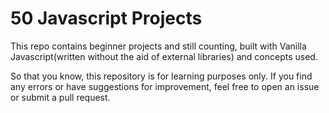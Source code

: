 # 50 Javascript Projects 

This repo contains beginner projects and still counting, built with Vanilla Javascript(written without the aid of external libraries) and concepts used. 



So that you know, this repository is for learning purposes only. If you find any errors or have suggestions for improvement, feel free to open an issue or submit a pull request.


